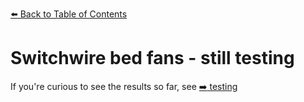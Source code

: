 [:arrow_left: Back to Table of Contents](/README.md)

# Switchwire bed fans - still testing

If you're curious to see the results so far, see [:arrow_right: testing](/bed-fan/testing/)
